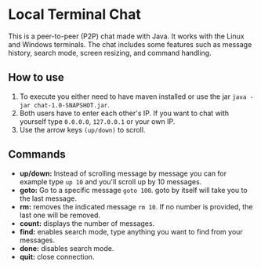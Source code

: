# Local Terminal Chat

This is a peer-to-peer (P2P) chat made with Java. It works with the Linux and Windows terminals. The chat includes some features such as message history, search mode, screen resizing, and command handling.

## How to use
1. To execute you either need to have maven installed or use the jar `java -jar chat-1.0-SNAPSHOT.jar`.
2. Both users have to enter each other's IP. If you want to chat with yourself type `0.0.0.0`, `127.0.0.1` or your own IP.
3. Use the arrow keys `(up/down)` to scroll.

## Commands
- **up/down:** Instead of scrolling message by message you can for example type `up 10` and you'll scroll up by 10 messages.
- **goto:** Go to a specific message `goto 100`. goto by itself will take you to the last message.
- **rm:** removes the indicated message `rm 10`. If no number is provided, the last one will be removed.
- **count:** displays the number of messages.
- **find:** enables search mode, type anything you want to find from your messages.
- **done:** disables search mode.
- **quit:** close connection.